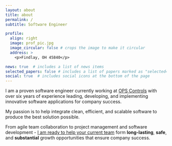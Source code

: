 ```yaml
---
layout: about
title: about
permalink: /
subtitle: Software Engineer

profile:
  align: right
  image: prof_pic.jpg
  image_circular: false # crops the image to make it circular
  address: >
    <p>Findlay, OH 45840</p>

news: true  # includes a list of news items
selected_papers: false # includes a list of papers marked as "selected={true}"
social: true  # includes social icons at the bottom of the page
---
```


I am a proven software engineer currently working at [OPS Controls](https://www.opscontrols.com/) with over six years of experience leading, developing, and implementing innovative software applications for company success.

My passion is to help integrate clean, efficient, and scalable software to produce the best solution possible.

From agile team collaboration to project management and software development - [I am ready to help your current team](./cv/) form **long-lasting**, **safe**, and **substantial** growth opportunities that ensure company success.